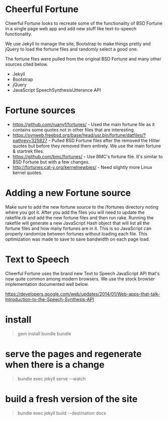 # Cheerful Fortune

Cheerful Fortune looks to recreate some of the functionality of BSD Fortune in
a single page web app and add new stuff like text-to-speech functionality.  

We use Jekyll to manage the site, Bootstrap to make things pretty and jQuery to
load the fortune files and randomly select a good one.

The fortune files were pulled from the original BSD Fortune and many other sources
 cited below.

* Jekyll
* Bootstrap
* jQuery
* JavaScript SpeechSynthesisUtterance API

# Fortune sources

* https://github.com/ruanyf/fortunes/ - Used the main fortune file as it contains some quotes not in other files that are interesting.
* https://svnweb.freebsd.org/base/head/usr.bin/fortune/datfiles/?pathrev=325827 - Pulled BSD Fortune files after the removed the Hitler quotes but before they removed them entirely.  We use the main fortune & startrek files.
* https://github.com/bmc/fortunes/ - Use BMC's fortune file.  It's similar to BSD Fortune but with a few changes.
* http://fortunes.cat-v.org/kernelnewbies/ - Need slightly more Linux kernel quotes.

# Adding a new Fortune source

Make sure to add the new fortune source to the /fortunes directory noting where you got it.  After you
add the files you will need to update the rakefile.rb and add the new fortune files and then run rake.
Running the rakefile will generate a new JavaScript Hash object that will list all the fortune files
 and how many fortunes are in it.  This is so JavaScript can properly randomize between fortunes without
  loading each file.  This optimization was made to save to save bandwidth on each page load.

# Text to Speech

Cheerful Fortune uses the brand new Text to Speech JavaScript API that's now quite common among modern browsers.  We use the stock browser implementation documented well below.

https://developers.google.com/web/updates/2014/01/Web-apps-that-talk-Introduction-to-the-Speech-Synthesis-API

# install

> gem install bundle
> bundle

# serve the pages and regenerate when there is a change
> bundle exec jekyll serve --watch

# build a fresh version of the site
> bundle exec jekyll build --destination docs
